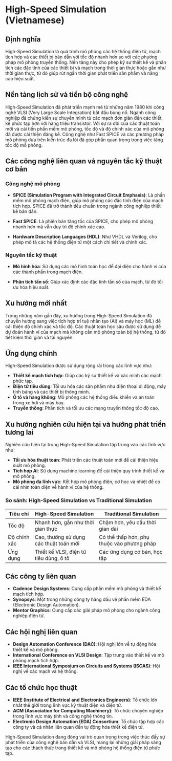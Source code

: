 # High-Speed Simulation (Vietnamese)

## Định nghĩa

High-Speed Simulation là quá trình mô phỏng các hệ thống điện tử, mạch tích hợp và các thiết bị bán dẫn với tốc độ nhanh hơn so với các phương pháp mô phỏng truyền thống. Nền tảng này cho phép kỹ sư thiết kế và phân tích các đặc tính của các thiết bị và mạch trong thời gian thực hoặc gần như thời gian thực, từ đó giúp rút ngắn thời gian phát triển sản phẩm và nâng cao hiệu suất.

## Nền tảng lịch sử và tiến bộ công nghệ

High-Speed Simulation đã phát triển mạnh mẽ từ những năm 1980 khi công nghệ VLSI (Very Large Scale Integration) bắt đầu bùng nổ. Ngành công nghiệp đã chứng kiến sự chuyển mình từ các mạch đơn giản đến các thiết kế phức tạp hơn với hàng triệu transistor. Với sự ra đời của các thuật toán mới và cải tiến phần mềm mô phỏng, tốc độ và độ chính xác của mô phỏng đã được cải thiện đáng kể. Công nghệ như Fast SPICE và các phương pháp mô phỏng dựa trên kiến trúc đa lõi đã góp phần quan trọng trong việc tăng tốc độ mô phỏng.

## Các công nghệ liên quan và nguyên tắc kỹ thuật cơ bản

### Công nghệ mô phỏng

- **SPICE (Simulation Program with Integrated Circuit Emphasis)**: Là phần mềm mô phỏng mạch điện, giúp mô phỏng các đặc tính điện của mạch tích hợp. SPICE đã trở thành tiêu chuẩn trong ngành công nghiệp thiết kế bán dẫn.

- **Fast SPICE**: Là phiên bản tăng tốc của SPICE, cho phép mô phỏng nhanh hơn mà vẫn duy trì độ chính xác cao.

- **Hardware Description Languages (HDL)**: Như VHDL và Verilog, cho phép mô tả các hệ thống điện tử một cách chi tiết và chính xác.

### Nguyên tắc kỹ thuật

- **Mô hình hóa**: Sử dụng các mô hình toán học để đại diện cho hành vi của các thành phần trong mạch điện.

- **Phân tích tần số**: Giúp xác định các đặc tính tần số của mạch, từ đó tối ưu hóa hiệu suất.

## Xu hướng mới nhất

Trong những năm gần đây, xu hướng trong High-Speed Simulation đã chuyển hướng sang việc tích hợp trí tuệ nhân tạo (AI) và máy học (ML) để cải thiện độ chính xác và tốc độ. Các thuật toán học sâu được sử dụng để dự đoán hành vi của mạch mà không cần mô phỏng toàn bộ hệ thống, từ đó tiết kiệm thời gian và tài nguyên.

## Ứng dụng chính

High-Speed Simulation được sử dụng rộng rãi trong các lĩnh vực như:

- **Thiết kế mạch tích hợp**: Giúp các kỹ sư thiết kế và xác minh các mạch phức tạp.
- **Điện tử tiêu dùng**: Tối ưu hóa các sản phẩm như điện thoại di động, máy tính bảng và các thiết bị thông minh.
- **Ô tô và hàng không**: Mô phỏng các hệ thống điều khiển và an toàn trong xe hơi và máy bay.
- **Truyền thông**: Phân tích và tối ưu các mạng truyền thông tốc độ cao.

## Xu hướng nghiên cứu hiện tại và hướng phát triển tương lai

Nghiên cứu hiện tại trong High-Speed Simulation tập trung vào các lĩnh vực như:

- **Tối ưu hóa thuật toán**: Phát triển các thuật toán mới để cải thiện hiệu suất mô phỏng.
- **Tích hợp AI**: Sử dụng machine learning để cải thiện quy trình thiết kế và mô phỏng.
- **Mô phỏng đa lĩnh vực**: Kết hợp mô phỏng điện, cơ học và nhiệt để có cái nhìn toàn diện về hành vi của hệ thống.

### So sánh: High-Speed Simulation vs Traditional Simulation

| Tiêu chí                  | High-Speed Simulation        | Traditional Simulation      |
|---------------------------|------------------------------|-----------------------------|
| Tốc độ                    | Nhanh hơn, gần như thời gian thực | Chậm hơn, yêu cầu thời gian dài  |
| Độ chính xác              | Cao, thường sử dụng các thuật toán mới | Có thể thấp hơn, phụ thuộc vào phương pháp |
| Ứng dụng                  | Thiết kế VLSI, điện tử tiêu dùng, ô tô | Các ứng dụng cơ bản, học tập  |

## Các công ty liên quan

- **Cadence Design Systems**: Cung cấp phần mềm mô phỏng và thiết kế mạch tích hợp.
- **Synopsys**: Một trong những công ty hàng đầu về phần mềm EDA (Electronic Design Automation).
- **Mentor Graphics**: Cung cấp các giải pháp mô phỏng cho ngành công nghiệp điện tử.

## Các hội nghị liên quan

- **Design Automation Conference (DAC)**: Hội nghị lớn về tự động hóa thiết kế và mô phỏng.
- **International Conference on VLSI Design**: Tập trung vào thiết kế và mô phỏng mạch tích hợp.
- **IEEE International Symposium on Circuits and Systems (ISCAS)**: Hội nghị về các mạch và hệ thống.

## Các tổ chức học thuật

- **IEEE (Institute of Electrical and Electronics Engineers)**: Tổ chức lớn nhất thế giới trong lĩnh vực kỹ thuật điện và điện tử.
- **ACM (Association for Computing Machinery)**: Tổ chức chuyên nghiệp trong lĩnh vực máy tính và công nghệ thông tin.
- **Electronic Design Automation (EDA) Consortium**: Tổ chức tập hợp các công ty và cá nhân liên quan đến tự động hóa thiết kế điện tử. 

High-Speed Simulation đang đóng vai trò quan trọng trong việc thúc đẩy sự phát triển của công nghệ bán dẫn và VLSI, mang lại những giải pháp sáng tạo cho các thách thức trong thiết kế và mô phỏng hệ thống điện tử phức tạp.